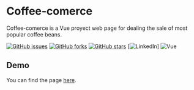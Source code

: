 # Coffee-comerce

Coffee-comerce is a Vue proyect web page for dealing the sale of most popular coffee beans.

[![GitHub issues](https://img.shields.io/github/issues/Emm-Hz/coffe-commerce)](https://github.com/Emm-Hz/coffe-commerce/issues) [![GitHub forks](https://img.shields.io/github/forks/Emm-Hz/coffe-commerce)](https://github.com/Emm-Hz/coffe-commerce/network) [![GitHub stars](https://img.shields.io/github/stars/Emm-Hz/coffe-commerce)](https://github.com/Emm-Hz/coffe-commerce/stargazers) [![LinkedIn](https://img.shields.io/twitter/url?label=Linkedin&logo=LinkedIn&style=social)] ![Vue](https://img.shields.io/badge/Vue-3.2.13-green)

## Demo

You can find the page [here](https://coffe-commerce.vercel.app/).
